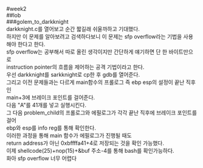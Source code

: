 #week2  
##lob  
###golem_to_darkknight  
darkknight.c를 열어보고 순간 짧길래 쉬울까하고 기대했다.  
하지만 이 문제를 알아보려고 검색하다보니 이 문제는 sfp overflow라는 기법을 사용해야 한다고 한다.  
sfp overflow는 공부해서 따로 올린 생각이지만 간단하게 얘기하면 단 한 바이트만으로  
instruction pointer의 흐름을 제어하는 공격 기법이라고 한다.  
우선 darkknight를 sarkknight로 cp한 후 gdb를 열어준다.  
그리고 이전 문제들과는 다르게 main함수의 프롤로그 즉 ebp esp의 설정이 끝난 직후인  
main+3에 브레이크 포인트를 걸어준다.   
다음 "A"를 41개를 넣고 실행시킨다.   
그 다음 problem_child의 프롤로그와 에필로그가 각각 끝난 직후에 브레이크 포인트를 걸어  
ebp와 esp를 info reg를 통해 확인한다.  
이러한 과정을 통해 main 함수가 에필로그가 진행될 때도  
return address가 아닌 0xbffffa41+4로 저장되는 것을 확인 가능했다.  
이제 shellcode(25)+nop(15)+&buf 주소-4를 통해 bash를 확인가능하다.  
화아 sfp overflow 너무 어렵다  
